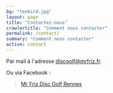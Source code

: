 ```yaml
---
bg: "teebird.jpg"
layout: page
title: "Contactez-nous"
crawlertitle: "Comment nous contacter"
permalink: /contact/
summary: "Comment nous contacter"
active: contact
---
```


Par mail à l'adresse [discgolf@mrfriz.fr](mailto:discgolf@mrfriz.fr).

Ou via Facebook :

<div class="fb-page" data-href="https://www.facebook.com/Mr-Friz-Disc-Golf-Rennes-347602635615270/" data-tabs="messages" data-width="500" data-height="500" data-small-header="true" data-adapt-container-width="true" data-hide-cover="false" data-show-facepile="true"><blockquote cite="https://www.facebook.com/Mr-Friz-Disc-Golf-Rennes-347602635615270/" class="fb-xfbml-parse-ignore"><a href="https://www.facebook.com/Mr-Friz-Disc-Golf-Rennes-347602635615270/">Mr Friz Disc Golf Rennes</a></blockquote></div>